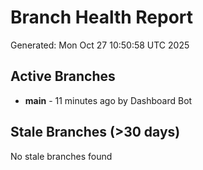 # Branch Health Report
Generated: Mon Oct 27 10:50:58 UTC 2025

## Active Branches
- **main** - 11 minutes ago by Dashboard Bot

## Stale Branches (>30 days)
No stale branches found
